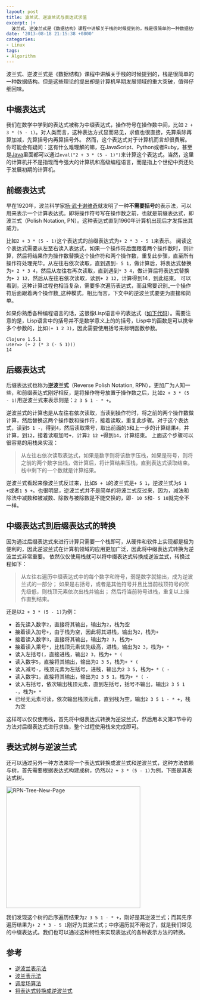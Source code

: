 ```yaml
---
layout: post
title: 波兰式、逆波兰式与表达式求值
excerpt: |+
  波兰式、逆波兰式是《数据结构》课程中讲解关于栈的时候提到的，栈是很简单的一种数据结构。但是这些理论的提出却是计算机早期发展领域的重大突破，值得仔细回味。
date: '2013-08-18 21:15:38 +0800'
categories:
- Linux
tags:
- Algorithm
---
```

波兰式、逆波兰式是《数据结构》课程中讲解关于栈的时候提到的，栈是很简单的一种数据结构。但是这些理论的提出却是计算机早期发展领域的重大突破，值得仔细回味。

## 中缀表达式

我们在数学中学到的表达式被称为中缀表达式，操作符号在操作数中间，比如 `2 + 3 * (5 - 1)`。对人类而言，这种表达方式显而易见，求值也很直接，先算乘除再算加减，先算括号内再算括号外。
然而，这个表达式对于计算机而言却很费解。你可能会有疑问：这有什么难理解的嘛，在JavaScript、Python或者Ruby，甚至是<a href="http://stackoverflow.com/questions/2605032/using-eval-in-java">Java</a>里面都可以通过`eval("2 + 3 * (5 - 1)")`来计算这个表达式。当然，这里的计算机并不是指现而今强大的计算机和高级编程语言，而是指上个世纪中页还处于发展初期的计算机。

## 前缀表达式

早在1920年，波兰科学家<a href="http://en.wikipedia.org/wiki/Jan_%C5%81ukasiewicz">扬&middot;武卡谢维奇</a>就发明了一种**不需要括号**的表示法，可以用来表示一个计算表达式。即将操作符号写在操作数之前，也就是前缀表达式，即波兰式（Polish Notation, PN）。这种表达式直到1960年计算机出现后才发挥出其威力。

比如`2 + 3 * (5 - 1)`这个表达式的前缀表达式为`+ 2 * 3 - 5 1`来表示。
阅读这个表达式需要从左至右读入表达式，如果一个操作符后面跟着两个操作数时，则计算，然后将结果作为操作数替换这个操作符和两个操作数，重复此步骤，直至所有操作符处理完毕。从左往右依次读取，直到遇到`- 5 1`，做计算后，将表达式替换为`+ 2 * 3 4`，然后从左往右再次读取，直到遇到`* 3 4`，做计算后将表达式替换为`+ 2 12`，然后从左往右依次读取，读到`+ 2 12`，计算得到14，到此结束。
可以看到，这种计算过程也相当复杂，需要多次遍历表达式，而且需要识别_一个操作符后面跟着两个操作数_这种模式，相比而言，下文中的逆波兰式要更为直接和简单。

如果你熟悉各种编程语言的话，这很像Lisp语言中的表达式（<a href="http://clojure.org/getting_started">如下代码</a>）。需要注意的是，Lisp语言中的括号并不是数学意义上的的括号，Lisp中的函数是可以携带多个参数的，比如`(+ 1 2 3)`，因此需要使用括号来标明函数参数。

    Clojure 1.5.1
    user=> (+ 2 (* 3 (- 5 1)))
    14

## 后缀表达式

后缀表达式也称为**逆波兰式**（Reverse Polish Notation, RPN），更加广为人知一些，和前缀表达式刚好相反，是将操作符号放置于操作数之后，比如`2 + 3 * (5 - 1)`用逆波兰式来表示则是：`2 3 5 1 - * +`。

逆波兰式的计算也是从左往右依次读取，当读到操作符时，将之前的两个操作数做计算，然后替换这两个操作数和操作符，接着读取，重复此步骤。对于这个表达式，读到`5 1 -`，得到`4`，然后读取乘号，取出前面的`3`和上一步的计算结果`4`，并计算，到`12`，接着读取加号`+`，计算`2 12 +`得到`14`，计算结束。
上面这个步骤可以很容易的用栈来实现：

> 从左往右依次读取表达式，如果是数字则将该数字压栈，如果是符号，则将之前的两个数字出栈，做计算后，将计算结果压栈，直到表达式读取结束。栈中剩下的一个数就是计算结果。
  
逆波兰式看起来像波兰式反过来，比如`5 + 1`的波兰式是`+ 5 1`，逆波兰式为`5 1 +`或者`1 5 +`。也很明显，逆波兰式并不是简单的将波兰式反过来，因为，减法和除法中减数和被减数、除数与被除数是不能交换的，即`- 10 5`和`- 5 10`就完全不一样。

## 中缀表达式到后缀表达式的转换

因为通过后缀表达式来进行计算只需要一个栈即可，从硬件和软件上实现都是极为便利的，因此逆波兰式在计算机领域的应用更加广泛，因此将中缀表达式转换为逆波兰式非常重要。
依然仅仅使用栈就可以将中缀表达式转换成逆波兰式，转换过程如下：

> 从左往右遍历中缀表达式中的每个数字和符号，弱是数字就输出，成为逆波兰式的一部分； 如果是右括号，或者是其他符号并且比当前栈顶符号的优先级低，则栈顶元素依次出栈并输出； 然后将当前符号进栈，重复以上操作直到结束。

还是以`2 + 3 * (5 - 1)`为例：

* 首先读入数字`2`，直接将其输出，输出为`2`，栈为空
* 接着读入加号`+`，由于栈为空，因此将其进栈，输出为`2`，栈为`+`
* 接着读入数字`3`，直接将其输出，输出为`2 3`，栈为`+`
* 接着读入乘号`*`，比栈顶元素优先级高，进栈，输出为`2 3`，栈为`+ *`
* 读入左括号`(`，直接进栈，输出`2 3`，栈为`+ * (`
* 读入数字`5`，直接将其输出，输出为`2 3 5`，栈为`+ * (`
* 读入减号`-`，栈顶元素为左括号，进栈，输出为`2 3 5`，栈为`+ * ( -`
* 读入数字`1`，直接将其输出，输出为`2 3 5 1`，栈为`+ * ( -`
* 读入右括号，依次输出栈顶元素，直到左括号，括号不输出，输出`2 3 5 1 -`，栈为`+ *`
* 已经无元素可读，依次输出栈顶元素，直到栈为空，输出`2 3 5 1 - * +`，栈为空

这样可以仅仅使用栈，首先将中缀表达式转换为逆波兰式，然后用本文第3节中的方法对后缀表达式进行求值，整个过程使用栈来完成即可。

## 表达式树与逆波兰式

还可以通过另外一种方法来将一个表达式转换成波兰式和逆波兰式，这种方法依赖与树，首先需要根据表达式构建成树，仍然以`2 + 3 * (5 - 1)`为例，下图是其表达式树。

<a href="https://www.flickr.com/photos/zhlwish/14186573746/" title="Flickr 上 zhlwish 的 RPN-Tree-New-Page"><img src="https://farm3.staticflickr.com/2911/14186573746_896714d964_o.png" width="360" height="326" alt="RPN-Tree-New-Page"></a>

我们发现这个树的后序遍历结果为`2 3 5 1 - * +`，刚好是其逆波兰式；而其先序遍历结果为`+ 2 * 3 - 5 1`刚好为其波兰式；中序遍历就不用说了，就是我们常见的中缀表达式。我们也可以通过这种特性来实现表达式的各种表示方法的转换。

## 参考

* <a href="http://zh.wikipedia.org/wiki/%E9%80%86%E6%B3%A2%E5%85%B0%E8%A1%A8%E7%A4%BA%E6%B3%95">逆波兰表示法</a>
* <a href="http://zh.wikipedia.org/wiki/%E6%B3%A2%E5%85%B0%E8%A1%A8%E7%A4%BA%E6%B3%95">波兰表示法</a>
* <a href="http://zh.wikipedia.org/wiki/%E8%B0%83%E5%BA%A6%E5%9C%BA%E7%AE%97%E6%B3%95">调度场算法</a>
* <a href="http://www.cnblogs.com/stay-foolish/archive/2012/04/25/2470590.html">将表达式转换成逆波兰式</a>